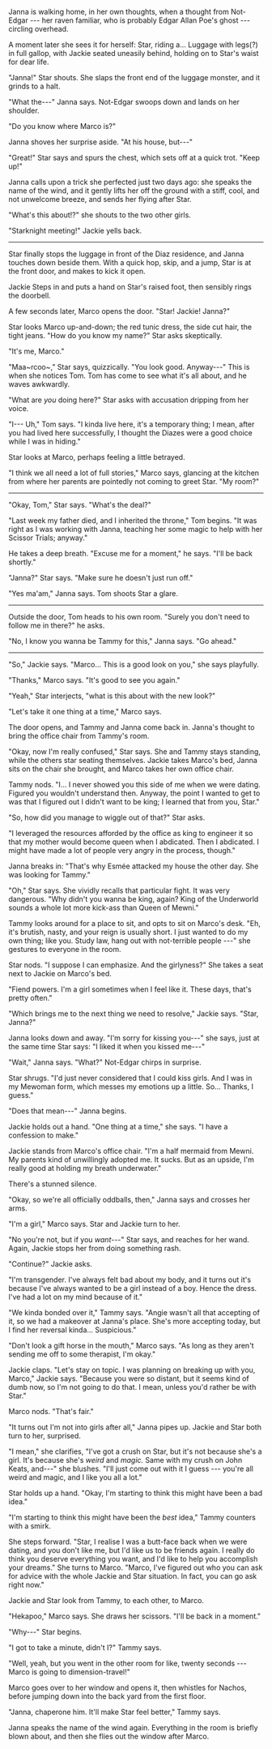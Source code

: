 Janna is walking home, in her own thoughts, when a thought from Not-Edgar --- her raven familiar,
who is probably Edgar Allan Poe's ghost --- circling overhead.

A moment later she sees it for herself: Star, riding a... Luggage with legs(?) in full gallop,
with Jackie seated uneasily behind, holding on to Star's waist for dear life.

"Janna!" Star shouts. She slaps the front end of the luggage monster, and it grinds to a halt.

"What the---" Janna says. Not-Edgar swoops down and lands on her shoulder.

"Do you know where Marco is?"

Janna shoves her surprise aside. "At his house, but---"

"Great!" Star says and spurs the chest, which sets off at a quick trot. "Keep up!"

Janna calls upon a trick she perfected just two days ago: she speaks
the name of the wind, and it gently lifts her off the ground with a stiff,
cool, and not unwelcome breeze, and sends her flying after Star.

"What's this about!?" she shouts to the two other girls.

"Starknight meeting!" Jackie yells back.

----

Star finally stops the luggage in front of the Diaz residence, and Janna touches
down beside them. With a quick hop, skip, and a jump, Star is at the front door,
and makes to kick it open.

Jackie Steps in and puts a hand on Star's raised foot, then sensibly rings the doorbell.

A few seconds later, Marco opens the door. "Star! Jackie! Janna?"

Star looks Marco up-and-down; the red tunic dress, the side cut hair, the tight
jeans. "How do you know my name?" Star asks skeptically.

"It's me, Marco."

"Maa~rcoo~," Star says, quizzically. "You look good. Anyway---" This is when she notices
Tom. Tom has come to see what it's all about, and he waves awkwardly.

"What are _you_ doing here?" Star asks with accusation dripping from her voice.

"I--- Uh," Tom says. "I kinda live here, it's a temporary thing; I mean, after you
had lived here successfully, I thought the Diazes were a good choice while I was
in hiding."

Star looks at Marco, perhaps feeling a little betrayed.

"I think we all need a lot of full stories," Marco says, glancing at the kitchen
from where her parents are pointedly not coming to greet Star. "My room?"

----

"Okay, Tom," Star says. "What's the deal?"

"Last week my father died, and I inherited the throne," Tom begins. "It was right as I
was working with Janna, teaching her some magic to help with her Scissor Trials; anyway."

He takes a deep breath. "Excuse me for a moment," he says. "I'll be back shortly."

"Janna?" Star says. "Make sure he doesn't just run off."

"Yes ma'am," Janna says. Tom shoots Star a glare.

----

Outside the door, Tom heads to his own room. "Surely you don't need to follow me
in there?" he asks.

"No, I know you wanna be Tammy for this," Janna says. "Go ahead."

----

"So," Jackie says. "Marco... This is a good look on you," she says playfully.

"Thanks," Marco says. "It's good to see you again."

"Yeah," Star interjects, "what is this about with the new look?"

"Let's take it one thing at a time," Marco says.

The door opens, and Tammy and Janna come back in. Janna's thought to bring the office chair from
Tammy's room.

"Okay, now I'm really confused," Star says. She and Tammy stays standing, while the others
star seating themselves. Jackie takes Marco's bed, Janna sits on the chair she brought, and
Marco takes her own office chair.

Tammy nods. "I... I never showed you this side of me when
we were dating. Figured you wouldn't understand then. Anyway, the point I
wanted to get to was that I figured out I didn't want to be king; I learned
that from you, Star."

"So, how did you manage to wiggle out of that?" Star asks.

"I leveraged the resources afforded by the office as king to engineer it so
that my mother would become queen when I abdicated. Then I abdicated. I might
have made a lot of people very angry in the process, though."

Janna breaks in: "That's why Esmée attacked my house the other day. She was
looking for Tammy."

"Oh," Star says. She vividly recalls that particular fight. It was very dangerous.
"Why didn't you wanna be king, again? King of the Underworld sounds
a whole lot more kick-ass than Queen of Mewni."

Tammy looks around for a place to sit, and opts to sit on Marco's desk.
"Eh, it's brutish, nasty, and your reign is usually short. I just wanted to do
my own thing; like you. Study law, hang out with not-terrible people ---" she gestures
to everyone in the room.

Star nods. "I suppose I can emphasize. And the girlyness?" She takes a seat next to
Jackie on Marco's bed.

"Fiend powers. I'm a girl sometimes when I feel like it. These days, that's pretty often."

"Which brings me to the next thing we need to resolve," Jackie says. "Star, Janna?"

Janna looks down and away. "I'm sorry for kissing you---" she says, just at the same
time Star says: "I liked it when you kissed me---"

"Wait," Janna says. "What?" Not-Edgar chirps in surprise.

Star shrugs. "I'd just never considered that I could kiss girls. And I
was in my Mewoman form, which messes my emotions up a little. So... Thanks, I guess."

"Does that mean---" Janna begins.

Jackie holds out a hand. "One thing at a time," she says. "I have
a confession to make."

Jackie stands from Marco's office chair. "I'm a half mermaid from Mewni. My parents
kind of unwillingly adopted me. It sucks. But as an upside, I'm really good at holding
my breath underwater."

There's a stunned silence.

"Okay, so we're all officially oddballs, then," Janna says and crosses her arms.

"I'm a girl," Marco says.
Star and Jackie turn to her.

"No you're not, but if you _want_---" Star says, and reaches for her wand. Again, Jackie stops her
from doing something rash.

"Continue?" Jackie asks.

"I'm transgender. I've always felt bad about my body, and it turns out it's because
I've always wanted to be a girl instead of a boy. Hence the dress. I've had a lot on
my mind because of it."

"We kinda bonded over it," Tammy says. "Angie wasn't all that accepting of it,
so we had a makeover at Janna's place. She's more accepting today, but I find her reversal
kinda... Suspicious."

"Don't look a gift horse in the mouth," Marco says. "As long as they aren't sending
me off to some therapist, I'm okay."

Jackie claps. "Let's stay on topic.
I was planning on breaking up with you, Marco," Jackie says. "Because you were so distant,
but it seems kind of dumb now, so I'm not going to do that. I mean, unless you'd rather
be with Star."

Marco nods. "That's fair."

"It turns out I'm not into girls after all," Janna pipes up. Jackie and Star both turn to
her, surprised.

"I mean," she clarifies, "I've got a crush on Star, but it's not because she's a girl. It's
because she's _weird_ and _magic._ Same with my crush on John Keats, and---" she blushes.
"I'll just come out with it I guess --- you're all weird and magic, and I like you all a lot."

Star holds up a hand. "Okay, I'm starting to think this might have been a bad idea."

"I'm starting to think this might have been the _best_ idea," Tammy counters with
a smirk.

She steps forward.
"Star, I realise I was a butt-face back when we were dating,
and you don't like me, but I'd like us to be friends again.
I really do think you deserve everything you want, and I'd
like to help you accomplish your dreams." She turns to Marco.
"Marco, I've figured out who you can ask for advice with the
whole Jackie and Star situation. In fact, you can go ask right now."

Jackie and Star look from Tammy, to each other, to Marco.

"Hekapoo," Marco says. She draws her scissors. "I'll be back in a moment."

"Why---" Star begins.

"I got to take a minute, didn't I?" Tammy says.

"Well, yeah, but you went in the other room for like, twenty seconds --- Marco is
going to dimension-travel!"

Marco goes over to her window and opens it, then whistles for Nachos, before jumping
down into the back yard from the first floor.

"Janna, chaperone him. It'll make Star feel better," Tammy says.

Janna speaks the name of the wind again. Everything in the room is briefly blown about,
and then she flies out the window after Marco.

